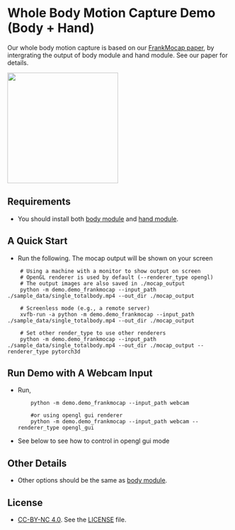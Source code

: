 # Whole Body Motion Capture Demo (Body + Hand)

Our whole body motion capture is based on our [FrankMocap paper](https://penincillin.github.io/frank_mocap), by intergrating the output of body module and hand module. See our paper for details.

<p>
    <img src="https://github.com/jhugestar/jhugestar.github.io/blob/master/img/frankmocap_wholebody.gif" height="250">
</p>

## Requirements
- You should install both [body module](run_bodymocap.md) and [hand module](run_handmocap.md).


## A Quick Start
- Run the following. The mocap output will be shown on your screen
```
    # Using a machine with a monitor to show output on screen
    # OpenGL renderer is used by default (--renderer_type opengl)
    # The output images are also saved in ./mocap_output
    python -m demo.demo_frankmocap --input_path ./sample_data/single_totalbody.mp4 --out_dir ./mocap_output

    # Screenless mode (e.g., a remote server)
    xvfb-run -a python -m demo.demo_frankmocap --input_path ./sample_data/single_totalbody.mp4 --out_dir ./mocap_output

    # Set other render_type to use other renderers
    python -m demo.demo_frankmocap --input_path ./sample_data/single_totalbody.mp4 --out_dir ./mocap_output --renderer_type pytorch3d
```

## Run Demo with A Webcam Input
- Run,
    ```
        python -m demo.demo_frankmocap --input_path webcam

        #or using opengl gui renderer
        python -m demo.demo_frankmocap --input_path webcam --renderer_type opengl_gui
    ```
- See below to see how to control in opengl gui mode

## Other Details
- Other options should be the same as [body module](run_bodymocap.md). 

## License
- [CC-BY-NC 4.0](https://creativecommons.org/licenses/by-nc/4.0/legalcode). 
See the [LICENSE](LICENSE) file. 
